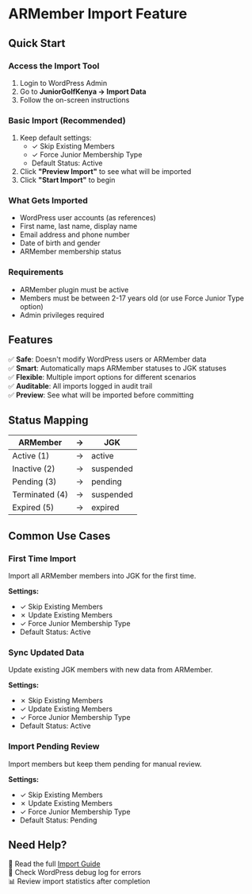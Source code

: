 # ARMember Import Feature

## Quick Start

### Access the Import Tool
1. Login to WordPress Admin
2. Go to **JuniorGolfKenya → Import Data**
3. Follow the on-screen instructions

### Basic Import (Recommended)
1. Keep default settings:
   - ✓ Skip Existing Members
   - ✓ Force Junior Membership Type
   - Default Status: Active
2. Click **"Preview Import"** to see what will be imported
3. Click **"Start Import"** to begin

### What Gets Imported
- WordPress user accounts (as references)
- First name, last name, display name
- Email address and phone number
- Date of birth and gender
- ARMember membership status

### Requirements
- ARMember plugin must be active
- Members must be between 2-17 years old (or use Force Junior Type option)
- Admin privileges required

## Features

✅ **Safe**: Doesn't modify WordPress users or ARMember data  
✅ **Smart**: Automatically maps ARMember statuses to JGK statuses  
✅ **Flexible**: Multiple import options for different scenarios  
✅ **Auditable**: All imports logged in audit trail  
✅ **Preview**: See what will be imported before committing  

## Status Mapping

| ARMember | → | JGK |
|----------|---|-----|
| Active (1) | → | active |
| Inactive (2) | → | suspended |
| Pending (3) | → | pending |
| Terminated (4) | → | suspended |
| Expired (5) | → | expired |

## Common Use Cases

### First Time Import
Import all ARMember members into JGK for the first time.

**Settings:**
- ✓ Skip Existing Members
- ✗ Update Existing Members
- ✓ Force Junior Membership Type
- Default Status: Active

### Sync Updated Data
Update existing JGK members with new data from ARMember.

**Settings:**
- ✗ Skip Existing Members
- ✓ Update Existing Members
- ✓ Force Junior Membership Type
- Default Status: Active

### Import Pending Review
Import members but keep them pending for manual review.

**Settings:**
- ✓ Skip Existing Members
- ✗ Update Existing Members
- ✓ Force Junior Membership Type
- Default Status: Pending

## Need Help?

📖 Read the full [Import Guide](IMPORT_GUIDE.md)  
🐛 Check WordPress debug log for errors  
📊 Review import statistics after completion
